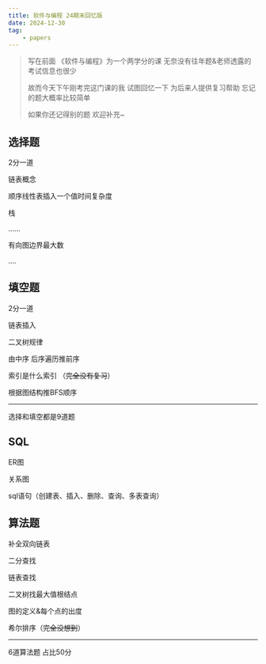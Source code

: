```yaml
---
title: 软件与编程 24期末回忆版
date: 2024-12-30
tag:
    - papers
---
```


> 写在前面 《软件与编程》为一个两学分的课 无奈没有往年题&老师透露的考试信息也很少 
>
> 故而今天下午刚考完这门课的我 试图回忆一下 为后来人提供复习帮助 忘记的题大概率比较简单
>
> 如果你还记得别的题 欢迎补充~

## 选择题

2分一道

链表概念

顺序线性表插入一个值时间复杂度

栈

......

有向图边界最大数

....

## 填空题

2分一道

链表插入

二叉树规律

由中序 后序遍历推前序

索引是什么索引  （~~完全没有复习~~）

根据图结构推BFS顺序

---

选择和填空都是9道题

## SQL

ER图

关系图

sql语句（创建表、插入、删除、查询、多表查询）

## 算法题

补全双向链表

二分查找

链表查找

二叉树找最大值根结点

图的定义&每个点的出度

希尔排序（~~完全没想到~~）

---

6道算法题 占比50分

